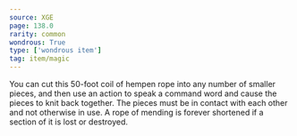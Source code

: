 ```yaml
---
source: XGE
page: 138.0
rarity: common
wondrous: True
type: ['wondrous item']
tag: item/magic
---
```


You can cut this 50-foot coil of hempen rope into any number of smaller pieces, and then use an action to speak a command word and cause the pieces to knit back together. The pieces must be in contact with each other and not otherwise in use. A rope of mending is forever shortened if a section of it is lost or destroyed.


